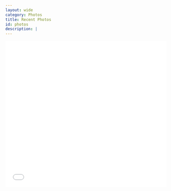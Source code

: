 ```yaml
---
layout: wide
category: Photos
title: Recent Photos
id: photos
description: |
---
```

  <div style="position: relative; padding-bottom: 101%; height: 0; overflow: hidden;"><iframe id="iframe" src="//flickrit.com/slideshowholder.php?height=100&size=big&group=2896212@N21&credit=1&thumbnails=0&transition=0&layoutType=responsive&sort=0" scrolling="no" frameborder="0" style="width:100%; height:90%; position: absolute; top:0; left:0;" ></iframe></div>
